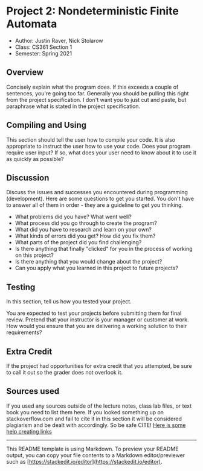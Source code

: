 # Project 2: Nondeterministic Finite Automata

* Author: Justin Raver, Nick Stolarow
* Class: CS361 Section 1
* Semester: Spring 2021

## Overview

Concisely explain what the program does. If this exceeds a couple of sentences, you're going too far. Generally you
should be pulling this right from the project specification. I don't want you to just cut and paste, but paraphrase what
is stated in the project specification.

## Compiling and Using

This section should tell the user how to compile your code. It is also appropriate to instruct the user how to use your
code. Does your program require user input? If so, what does your user need to know about it to use it as quickly as
possible?

## Discussion

Discuss the issues and successes you encountered during programming
(development). Here are some questions to get you started. You don't have to answer all of them in order - they are a
guideline to get you thinking.

* What problems did you have? What went well?
* What process did you go through to create the program?
* What did you have to research and learn on your own?
* What kinds of errors did you get? How did you fix them?
* What parts of the project did you find challenging?
* Is there anything that finally "clicked" for you in the process of working on this project?
* Is there anything that you would change about the project?
* Can you apply what you learned in this project to future projects?

## Testing

In this section, tell us how you tested your project.

You are expected to test your projects before submitting them for final review. Pretend that your instructor is your
manager or customer at work. How would you ensure that you are delivering a working solution to their requirements?

## Extra Credit

If the project had opportunities for extra credit that you attempted, be sure to call it out so the grader does not
overlook it.

## Sources used

If you used any sources outside of the lecture notes, class lab files, or text book you need to list them here. If you
looked something up on stackoverflow.com and fail to cite it in this section it will be considered plagiarism and be
dealt with accordingly. So be safe CITE!
[Here is some help creating links](https://github.com/adam-p/markdown-here/wiki/Markdown-Cheatsheet#links)

----------
This README template is using Markdown. To preview your README output, you can copy your file contents to a Markdown
editor/previewer such as [https://stackedit.io/editor](https://stackedit.io/editor).
